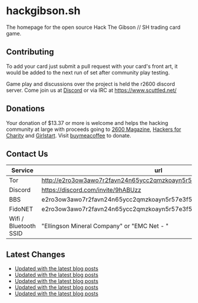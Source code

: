 # hackgibson.sh
The homepage for the open source Hack The Gibson // SH trading card game.


## Contributing

To add your card just submit a pull request with your card's front art, it would be added to the next run of set after community play testing.

Game play and discussions over the project is held the r2600 discord server. Come join us at [Discord](https://discord.com/invite/9hABUzz) or via IRC at https://www.scuttled.net/


## Donations

Your donation of $13.37 or more is welcome and helps the hacking community at large with proceeds going to [2600 Magazine](https://2600.com/), [Hackers for Charity](https://hackersforcharity.org) and [Girlstart](https://girlstart.org).  Visit [buymeacoffee](https://www.buymeacoffee.com/hackgibson.sh) to donate.


## Contact Us

Service | url
-|-
Tor | http://e2ro3ow3awo7r2favn24n65ycc2qmzkoayn5r57e3f56nvjwdcgg32ad.onion
Discord | https://discord.com/invite/9hABUzz
BBS | e2ro3ow3awo7r2favn24n65ycc2qmzkoayn5r57e3f56nvjwdcgg32ad.onion:23
FidoNET | e2ro3ow3awo7r2favn24n65ycc2qmzkoayn5r57e3f56nvjwdcgg32ad.onion:24554
Wifi / Bluetooth SSID | "Ellingson Mineral Company" or "EMC Net - <fidonet address>"

## Latest Changes
<!-- BLOG-POST-LIST:START -->
- [Updated with the latest blog posts](https://github.com/DFW2600/hackgibson.sh/commit/ede773e38de2e934e1dba4c61cbc47f953fa1f7d)
- [Updated with the latest blog posts](https://github.com/DFW2600/hackgibson.sh/commit/d25ba7bb42e1120a65493840b4e169c5d5f9b9b4)
- [Updated with the latest blog posts](https://github.com/DFW2600/hackgibson.sh/commit/eb60bc9e24399f118f81a887897bf6d5ffb17dd6)
- [Updated with the latest blog posts](https://github.com/DFW2600/hackgibson.sh/commit/f7943fa08673aee46cae81d9ed007d0c9a86884d)
- [Updated with the latest blog posts](https://github.com/DFW2600/hackgibson.sh/commit/ad82a747c796da08ad39cfd1251eff3a19824821)
<!-- BLOG-POST-LIST:END -->
